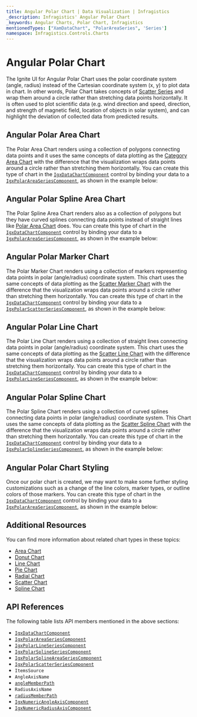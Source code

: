 ```yaml
---
title: Angular Polar Chart | Data Visualization | Infragistics
_description: Infragistics' Angular Polar Chart
_keywords: Angular Charts, Polar Chart, Infragistics
mentionedTypes: ["XamDataChart", "PolarAreaSeries", 'Series']
namespace: Infragistics.Controls.Charts
---
```


# Angular Polar Chart

The Ignite UI for Angular Polar Chart uses the polar coordinate system (angle, radius) instead of the Cartesian coordinate system (x, y) to plot data in chart. In other words, Polar Chart takes concepts of [Scatter Series](scatter-chart.md) and wrap them around a circle rather than stretching data points horizontally. It is often used to plot scientific data (e.g. wind direction and speed, direction, and strength of magnetic field, location of objects in solar system), and can highlight the deviation of collected data from predicted results.

## Angular Polar Area Chart

The Polar Area Chart renders using a collection of polygons connecting data points and it uses the same concepts of data plotting as the [Category Area Chart](area-chart.md#angular-area-chart-example) with the difference that the visualization wraps data points around a circle rather than stretching them horizontally. You can create this type of chart in the [`IgxDataChartComponent`]({environment:dvApiBaseUrl}/products/ignite-ui-angular/api/docs/typescript/latest/classes/igxdatachartcomponent.html) control by binding your data to a [`IgxPolarAreaSeriesComponent`]({environment:dvApiBaseUrl}/products/ignite-ui-angular/api/docs/typescript/latest/classes/igxpolarareaseriescomponent.html), as shown in the example below:

<code-view style="height: 600px" alt="Angular Polar Area Chart"
  data-demos-base-url="{environment:dvDemosBaseUrl}"
           iframe-src="{environment:dvDemosBaseUrl}/charts/data-chart/polar-area-chart"
                                        github-src="charts/data-chart/polar-area-chart">
</code-view>


<div class="divider--half"></div>

## Angular Polar Spline Area Chart

The Polar Spline Area Chart renders also as a collection of polygons but they have curved splines connecting data points instead of straight lines like [Polar Area Chart](polar-chart.md#angular-polar-area-chart) does. You can create this type of chart in the [`IgxDataChartComponent`]({environment:dvApiBaseUrl}/products/ignite-ui-angular/api/docs/typescript/latest/classes/igxdatachartcomponent.html) control by binding your data to a [`IgxPolarAreaSeriesComponent`]({environment:dvApiBaseUrl}/products/ignite-ui-angular/api/docs/typescript/latest/classes/igxpolarareaseriescomponent.html), as shown in the example below:

<code-view style="height: 600px" alt="Angular Polar Area Chart"
  data-demos-base-url="{environment:dvDemosBaseUrl}"
           iframe-src="{environment:dvDemosBaseUrl}/charts/data-chart/polar-spline-area-chart"
                                        github-src="charts/data-chart/polar-spline-area-chart">
</code-view>


<div class="divider--half"></div>

## Angular Polar Marker Chart

The Polar Marker Chart renders using a collection of markers representing data points in polar (angle/radius) coordinate system. This chart uses the same concepts of data plotting as the [Scatter Marker Chart](scatter-chart.md#angular-scatter-marker-chart) with the difference that the visualization wraps data points around a circle rather than stretching them horizontally. You can create this type of chart in the [`IgxDataChartComponent`]({environment:dvApiBaseUrl}/products/ignite-ui-angular/api/docs/typescript/latest/classes/igxdatachartcomponent.html) control by binding your data to a [`IgxPolarScatterSeriesComponent`]({environment:dvApiBaseUrl}/products/ignite-ui-angular/api/docs/typescript/latest/classes/igxpolarscatterseriescomponent.html), as shown in the example below:

<code-view style="height: 600px" alt="Angular Polar Marker Chart"
  data-demos-base-url="{environment:dvDemosBaseUrl}"
           iframe-src="{environment:dvDemosBaseUrl}/charts/data-chart/polar-scatter-chart"
                                        github-src="charts/data-chart/polar-scatter-chart">
</code-view>


<div class="divider--half"></div>

## Angular Polar Line Chart

The Polar Line Chart renders using a collection of straight lines connecting data points in polar (angle/radius) coordinate system. This chart uses the same concepts of data plotting as the [Scatter Line Chart](scatter-chart.md#angular-scatter-line-chart) with the difference that the visualization wraps data points around a circle rather than stretching them horizontally. You can create this type of chart in the [`IgxDataChartComponent`]({environment:dvApiBaseUrl}/products/ignite-ui-angular/api/docs/typescript/latest/classes/igxdatachartcomponent.html) control by binding your data to a [`IgxPolarLineSeriesComponent`]({environment:dvApiBaseUrl}/products/ignite-ui-angular/api/docs/typescript/latest/classes/igxpolarlineseriescomponent.html), as shown in the example below:

<code-view style="height: 600px" alt="Angular Polar Line Chart"
  data-demos-base-url="{environment:dvDemosBaseUrl}"
           iframe-src="{environment:dvDemosBaseUrl}/charts/data-chart/polar-line-chart"
                                        github-src="charts/data-chart/polar-line-chart">
</code-view>


<div class="divider--half"></div>

## Angular Polar Spline Chart

The Polar Spline Chart renders using a collection of curved splines connecting data points in polar (angle/radius) coordinate system. This Chart uses the same concepts of data plotting as the [Scatter Spline Chart](scatter-chart.md#angular-scatter-spline-chart) with the difference that the visualization wraps data points around a circle rather than stretching them horizontally. You can create this type of chart in the [`IgxDataChartComponent`]({environment:dvApiBaseUrl}/products/ignite-ui-angular/api/docs/typescript/latest/classes/igxdatachartcomponent.html) control by binding your data to a [`IgxPolarSplineSeriesComponent`]({environment:dvApiBaseUrl}/products/ignite-ui-angular/api/docs/typescript/latest/classes/igxpolarsplineseriescomponent.html), as shown in the example below:

<code-view style="height: 600px" alt="Angular Polar Spline Chart"
  data-demos-base-url="{environment:dvDemosBaseUrl}"
           iframe-src="{environment:dvDemosBaseUrl}/charts/data-chart/polar-spline-chart"
                                        github-src="charts/data-chart/polar-spline-chart">
</code-view>


<div class="divider--half"></div>

## Angular Polar Chart Styling

Once our polar chart is created, we may want to make some further styling customizations such as a change of the line colors, marker types, or outline colors of those markers. You can create this type of chart in the [`IgxDataChartComponent`]({environment:dvApiBaseUrl}/products/ignite-ui-angular/api/docs/typescript/latest/classes/igxdatachartcomponent.html) control by binding your data to a [`IgxPolarAreaSeriesComponent`]({environment:dvApiBaseUrl}/products/ignite-ui-angular/api/docs/typescript/latest/classes/igxpolarareaseriescomponent.html), as shown in the example below:

<code-view style="height: 600px" alt="Angular Polar Area Chart Styling"
  data-demos-base-url="{environment:dvDemosBaseUrl}"
           iframe-src="{environment:dvDemosBaseUrl}/charts/data-chart/polar-area-chart-styling"
                                        github-src="charts/data-chart/polar-area-chart-styling">
</code-view>


<div class="divider--half"></div>

## Additional Resources

You can find more information about related chart types in these topics:

*   [Area Chart](area-chart.md)
*   [Donut Chart](donut-chart.md)
*   [Line Chart](line-chart.md)
*   [Pie Chart](pie-chart.md)
*   [Radial Chart](radial-chart.md)
*   [Scatter Chart](scatter-chart.md)
*   [Spline Chart](spline-chart.md)

## API References

The following table lists API members mentioned in the above sections:

*   [`IgxDataChartComponent`]({environment:dvApiBaseUrl}/products/ignite-ui-angular/api/docs/typescript/latest/classes/igxdatachartcomponent.html)
*   [`IgxPolarAreaSeriesComponent`]({environment:dvApiBaseUrl}/products/ignite-ui-angular/api/docs/typescript/latest/classes/igxpolarareaseriescomponent.html)
*   [`IgxPolarLineSeriesComponent`]({environment:dvApiBaseUrl}/products/ignite-ui-angular/api/docs/typescript/latest/classes/igxpolarlineseriescomponent.html)
*   [`IgxPolarSplineSeriesComponent`]({environment:dvApiBaseUrl}/products/ignite-ui-angular/api/docs/typescript/latest/classes/igxpolarsplineseriescomponent.html)
*   [`IgxPolarSplineAreaSeriesComponent`]({environment:dvApiBaseUrl}/products/ignite-ui-angular/api/docs/typescript/latest/classes/igxpolarsplineareaseriescomponent.html)
*   [`IgxPolarScatterSeriesComponent`]({environment:dvApiBaseUrl}/products/ignite-ui-angular/api/docs/typescript/latest/classes/igxpolarscatterseriescomponent.html)
*   `ItemsSource`
*   `AngleAxisName`
*   [`angleMemberPath`]({environment:dvApiBaseUrl}/products/ignite-ui-angular/api/docs/typescript/latest/classes/igxpolarbasecomponent.html#anglememberpath)
*   `RadiusAxisName`
*   [`radiusMemberPath`]({environment:dvApiBaseUrl}/products/ignite-ui-angular/api/docs/typescript/latest/classes/igxpolarbasecomponent.html#radiusmemberpath)
*   [`IgxNumericAngleAxisComponent`]({environment:dvApiBaseUrl}/products/ignite-ui-angular/api/docs/typescript/latest/classes/igxnumericangleaxiscomponent.html)
*   [`IgxNumericRadiusAxisComponent`]({environment:dvApiBaseUrl}/products/ignite-ui-angular/api/docs/typescript/latest/classes/igxnumericradiusaxiscomponent.html)
